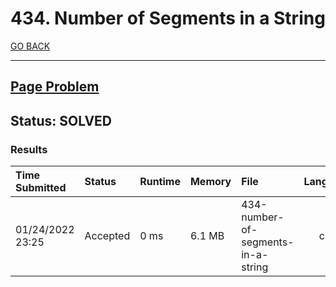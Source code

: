 # 434. Number of Segments in a String

[GO BACK](../README.md)

___

## [Page Problem](https://leetcode.com/problems/number-of-segments-in-a-string/)

## Status: SOLVED

### Results

| Time Submitted   | Status   | Runtime | Memory | File                               | Language |
| :--------------- | :------- | :------ | :----- | :--------------------------------- | :------: |
| 01/24/2022 23:25 | Accepted | 0 ms    | 6.1 MB | 434-number-of-segments-in-a-string |   cpp    |
